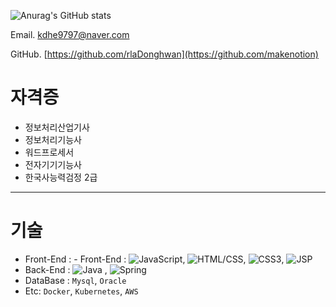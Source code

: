 


![Anurag's GitHub stats](https://github-readme-stats.vercel.app/api?username=rlaDonghwan&show_icons=true&theme=radical)

Email.  [kdhe9797@naver.com](mailto:adalovelace@mail.com)

GitHub. [https://github.com/rlaDonghwan](https://github.com/makenotion)

# 자격증

- 정보처리산업기사
- 정보처리기능사
- 워드프로세서
- 전자기기기능사
- 한국사능력검정 2급

---

# 기술

- Front-End : - Front-End : ![JavaScript](https://img.shields.io/badge/JavaScript-F7DF1E?style=flat&logo=javascript&logoColor=black), ![HTML/CSS](https://img.shields.io/badge/HTML5-E34F26?style=flat&logo=html5&logoColor=white), ![CSS3](https://img.shields.io/badge/CSS3-1572B6?style=flat&logo=css3&logoColor=white), ![JSP](https://img.shields.io/badge/JSP-007396?style=flat&logo=apache&logoColor=white)
- Back-End : ![Java](https://img.shields.io/badge/Java-blue) , ![Spring](https://img.shields.io/badge/Spring-green)
- DataBase : `Mysql`, `Oracle`
- Etc: `Docker`, `Kubernetes`, `AWS`
